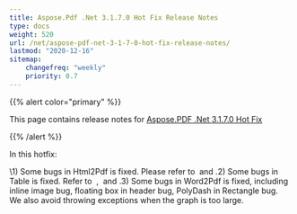 ```yaml
---
title: Aspose.Pdf .Net 3.1.7.0 Hot Fix Release Notes
type: docs
weight: 520
url: /net/aspose-pdf-net-3-1-7-0-hot-fix-release-notes/
lastmod: "2020-12-16"
sitemap:
    changefreq: "weekly"
    priority: 0.7
---
```


{{% alert color="primary" %}} 

This page contains release notes for [Aspose.PDF .Net 3.1.7.0 Hot Fix](http://www.aspose.com/downloads/pdf/net/new-releases/aspose.pdf-.net-3.1.7.0-hot-fix/)

{{% /alert %}} 

In this hotfix: 

\1) Some bugs in Html2Pdf is fixed. Please refer to  and .2) Some bugs in Table is fixed. Refer to  ,  and .3) Some bugs in Word2Pdf is fixed, including inline image bug, floating box in header bug, PolyDash in Rectangle bug. We also avoid throwing exceptions when the graph is too large.
